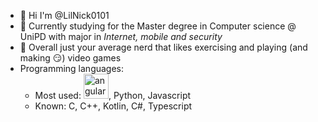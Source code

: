 - 👋 Hi I'm @LilNick0101
- 👀 Currently studying for the Master degree in Computer science @ UniPD with major in _Internet, mobile and security_
- 🌱 Overall just your average nerd that likes exercising and playing (and making :smirk:) video games
- Programming languages:
  - Most used:  <img src="https://angular.io/assets/images/logos/angular/angular.svg" alt="angular" width="40" height="40"/>, Python, Javascript
  - Known: C, C++, Kotlin, C#, Typescript 

<!---
LilNick0101/LilNick0101 is a ✨ special ✨ repository because its `README.md` (this file) appears on your GitHub profile.
You can click the Preview link to take a look at your changes.
--->
